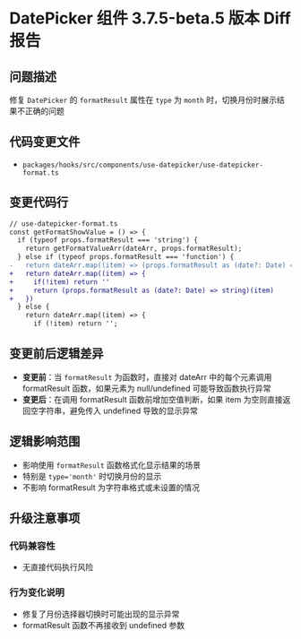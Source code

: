 # DatePicker 组件 3.7.5-beta.5 版本 Diff 报告

## 问题描述
修复 `DatePicker` 的 `formatResult` 属性在 `type` 为 `month` 时，切换月份时展示结果不正确的问题

## 代码变更文件
- `packages/hooks/src/components/use-datepicker/use-datepicker-format.ts`

## 变更代码行
```diff
// use-datepicker-format.ts
const getFormatShowValue = () => {
  if (typeof props.formatResult === 'string') {
    return getFormatValueArr(dateArr, props.formatResult);
  } else if (typeof props.formatResult === 'function') {
-   return dateArr.map((item) => (props.formatResult as (date?: Date) => string)(item));
+   return dateArr.map((item) => {
+     if(!item) return ''
+     return (props.formatResult as (date?: Date) => string)(item)
+   })
  } else {
    return dateArr.map((item) => {
      if (!item) return '';
```

## 变更前后逻辑差异
- **变更前**：当 `formatResult` 为函数时，直接对 dateArr 中的每个元素调用 formatResult 函数，如果元素为 null/undefined 可能导致函数执行异常
- **变更后**：在调用 formatResult 函数前增加空值判断，如果 item 为空则直接返回空字符串，避免传入 undefined 导致的显示异常

## 逻辑影响范围
- 影响使用 `formatResult` 函数格式化显示结果的场景
- 特别是 `type='month'` 时切换月份的显示
- 不影响 formatResult 为字符串格式或未设置的情况

## 升级注意事项

### 代码兼容性
- 无直接代码执行风险

### 行为变化说明
- 修复了月份选择器切换时可能出现的显示异常
- formatResult 函数不再接收到 undefined 参数